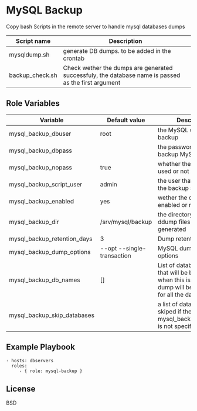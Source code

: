 MySQL Backup
============

Copy bash Scripts in the remote server to handle mysql databases dumps

Script name | Description
---------|-----------------------------
mysqldump.sh | generate DB dumps. to be added in the crontab
backup_check.sh | Check wether the dumps are generated successfuly, the database name is passed as the first argument

Role Variables
--------------

Variable | Default value |Description
---------|---------------|--------------
mysql_backup_dbuser  | root | the MySQL user used for backup
mysql_backup_dbpass   |  | the password of the backup MySQL user
mysql_backup_nopass | true | whether the password is used or not
mysql_backup_script_user | admin | the user that will execute the backup script
mysql_backup_enabled | yes | wether the dump is enabled or not
mysql_backup_dir     | /srv/mysql/backup | the directory in witch the ddump files will be generated
mysql_backup_retention_days | 3 | Dump retention days
mysql_backup_dump_options | --opt --single-transaction |MySQL dump command options
mysql_backup_db_names | [] | List of database names that will be backuped when this is not set, a dump will be generated for all the databases
mysql_backup_skip_databases |  | a list of databases to be skiped if the mysql_backup_db_names is not specified

Example Playbook
----------------

    - hosts: dbservers
      roles:
         - { role: mysql-backup }

License
-------

BSD
